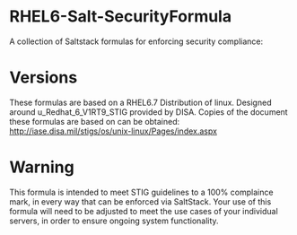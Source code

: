 # RHEL6-Salt-SecurityFormula
A collection of Saltstack formulas for enforcing security compliance:

# Versions
These formulas are based on a RHEL6.7 Distribution of linux. Designed around u_Redhat_6_V1RT9_STIG provided by DISA.
Copies of the document these formulas are based on can be obtained: http://iase.disa.mil/stigs/os/unix-linux/Pages/index.aspx

# Warning
This formula is intended to meet STIG guidelines to a 100% complaince mark, in every way that can be enforced via SaltStack. Your use of this formula will need to be adjusted to meet the use cases of your individual servers, in order to ensure ongoing system functionality.

